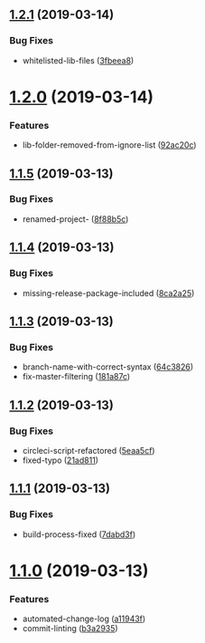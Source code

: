 ## [1.2.1](https://github.com/mindhivefi/ts-mock-firebase/compare/v1.2.0...v1.2.1) (2019-03-14)


### Bug Fixes

* whitelisted-lib-files ([3fbeea8](https://github.com/mindhivefi/ts-mock-firebase/commit/3fbeea8))

# [1.2.0](https://github.com/mindhivefi/ts-mock-firebase/compare/v1.1.5...v1.2.0) (2019-03-14)


### Features

* lib-folder-removed-from-ignore-list ([92ac20c](https://github.com/mindhivefi/ts-mock-firebase/commit/92ac20c))

## [1.1.5](https://github.com/mindhivefi/ts-mock-firebase/compare/v1.1.4...v1.1.5) (2019-03-13)


### Bug Fixes

* renamed-project- ([8f88b5c](https://github.com/mindhivefi/ts-mock-firebase/commit/8f88b5c))

## [1.1.4](https://github.com/mindhivefi/mock-firebase/compare/v1.1.3...v1.1.4) (2019-03-13)


### Bug Fixes

* missing-release-package-included ([8ca2a25](https://github.com/mindhivefi/mock-firebase/commit/8ca2a25))

## [1.1.3](https://github.com/mindhivefi/mock-firebase/compare/v1.1.2...v1.1.3) (2019-03-13)


### Bug Fixes

* branch-name-with-correct-syntax ([64c3826](https://github.com/mindhivefi/mock-firebase/commit/64c3826))
* fix-master-filtering ([181a87c](https://github.com/mindhivefi/mock-firebase/commit/181a87c))

## [1.1.2](https://github.com/mindhivefi/mock-firebase/compare/v1.1.1...v1.1.2) (2019-03-13)


### Bug Fixes

* circleci-script-refactored ([5eaa5cf](https://github.com/mindhivefi/mock-firebase/commit/5eaa5cf))
* fixed-typo ([21ad811](https://github.com/mindhivefi/mock-firebase/commit/21ad811))

## [1.1.1](https://github.com/mindhivefi/mock-firebase/compare/v1.1.0...v1.1.1) (2019-03-13)


### Bug Fixes

* build-process-fixed ([7dabd3f](https://github.com/mindhivefi/mock-firebase/commit/7dabd3f))

# [1.1.0](https://github.com/mindhivefi/mock-firebase/compare/v1.0.0...v1.1.0) (2019-03-13)


### Features

* automated-change-log ([a11943f](https://github.com/mindhivefi/mock-firebase/commit/a11943f))
* commit-linting ([b3a2935](https://github.com/mindhivefi/mock-firebase/commit/b3a2935))
